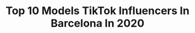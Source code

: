 ---
title: Top 10 Models TikTok Influencers In Barcelona In 2020
description: >-
  Find top models TikTok influencers in Barcelona in 2020. Most popular hashtags: #model #cuarentena #challenge #music.
platform: TikTok
profiles:
  - username: "sergiocuho"
    fullname: >-
      Sergio Cuho
    location: "Spain"
    followers: 11322
    engagement: 772
    commentsToLikes: 0.038726
    id: cka106wb6ifrh0i7851jzgtww
    verified: false
    hashtags: "#double, #seeingdouble, #pushup, #noemi"
  - username: "emitaz"
    fullname: >-
      EMITAZ - EMELIE 🦋
    location: "Spain"
    followers: 25851
    engagement: 433
    commentsToLikes: 0.017208
    id: ck9vfmwcq3vhq0j78o6sznbl3
    verified: true
    hashtags: "#mylove, #musthave, #modellife, #mango"
  - username: "anastasia_sax_mcqueen"
    fullname: >-
      Anastasia McQueen
    location: "Spain"
    followers: 14441
    engagement: 444
    commentsToLikes: 0.027245
    id: ckac8656dfald0i78136x9zsp
    verified: false
    hashtags: "#quarantine, #yummychallenge, #vacationswitch, #catwalk"
  - username: "paasky_jr"
    fullname: >-
      Àlex Pascual
    location: "Spain"
    followers: 6231
    engagement: 734
    commentsToLikes: 0.011768
    id: cka0igd2cdlgj0i78g27mtaff
    verified: false
    hashtags: "#heavyweight, #photo, #frontlever, #photomagic"
  - username: "evababicbell"
    fullname: >-
      Eva Babic Bell
    location: "Spain"
    followers: 14845
    engagement: 339
    commentsToLikes: 0.013706
    id: cka0vl4voyzki0i78imgwwd7g
    verified: false
    hashtags: "#beautifyme, #isolatedandbored, #couplegoals, #iloveyou"
  - username: "louisfraga"
    fullname: >-
      Louis Fraga
    location: "Spain"
    followers: 460115
    engagement: 461
    commentsToLikes: 0.013475
    id: ck9009cisa2rn0j78o2pw40uj
    verified: false
    hashtags: "#canarias, #playa, #fitnesslove, #sorteo"
  - username: "alba.t.m"
    fullname: >-
      user5683759251730
    location: "Spain"
    followers: 16339
    engagement: 1060
    commentsToLikes: 0.026849
    id: cka0rvn3nipqp0i78drf6n9wl
    verified: false
    hashtags: "#curiosidades, #lerica, #queanimaleres, #emojischallenge"
  - username: "bushidoagent"
    fullname: >-
      Bushidoagent
    location: "Spain"
    followers: 21823
    engagement: 625
    commentsToLikes: 0.012987
    id: ck9epgmhbsl5u0j78oy13tocd
    verified: false
    hashtags: "#elcejas, #influencers, #marruecos, #sofian"
  - username: "anastasia_sax_mcqueen"
    fullname: >-
      Anastasia McQueen
    location: "Spain"
    followers: 14441
    engagement: 444
    commentsToLikes: 0.027245
    id: ckac8656dfald0i78136x9zsp
    verified: false
    hashtags: "#quarantine, #yummychallenge, #vacationswitch, #catwalk"
  - username: "gerard.knows"
    fullname: >-
      GERARDKNOWS
    location: "Spain"
    followers: 69036
    engagement: 422
    commentsToLikes: 0.010948
    id: ck9vajhlqivso0j78iu63md4m
    verified: true
    hashtags: "#tiktokcouple, #myaesthetic, #workoutfromhome, #mensstyle"
---
